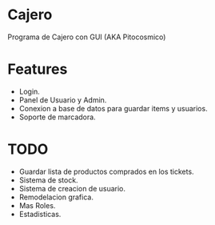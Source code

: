 # Cajero
Programa de Cajero con GUI (AKA Pitocosmico)

# Features

- Login.
- Panel de Usuario y Admin.
- Conexion a base de datos para guardar items y usuarios.
- Soporte de marcadora.

# TODO

- Guardar lista de productos comprados en los tickets.
- Sistema de stock.
- Sistema de creacion de usuario.
- Remodelacion grafica.
- Mas Roles.
- Estadisticas.
